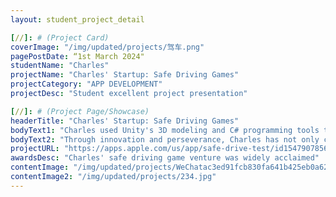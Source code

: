 ```yaml
---
layout: student_project_detail

[//]: # (Project Card)
coverImage: "/img/updated/projects/驾车.png"
pagePostDate: “1st March 2024"
studentName: "Charles"
projectName: "Charles' Startup: Safe Driving Games"
projectCategory: "APP DEVELOPMENT"
projectDesc: "Student excellent project presentation"

[//]: # (Project Page/Showcase)
headerTitle: "Charles' Startup: Safe Driving Games"
bodyText1: "Charles used Unity's 3D modeling and C# programming tools to develop a simulation driving game called "Safe Drive Test". The purpose of this game is to educate young people on safe driving to reduce traffic accidents."
bodyText2: "Through innovation and perseverance, Charles has not only created an engaging game but also provided a risk-free learning environment, allowing young drivers to learn and practice in a virtual world."
projectURL: "https://apps.apple.com/us/app/safe-drive-test/id1547907856"
awardsDesc: "Charles' safe driving game venture was widely acclaimed"
contentImage: "/img/updated/projects/WeChatac3ed91fcb830fa641b425eb0a6274bd.jpg"
contentImage2: "/img/updated/projects/234.jpg"
---
```

